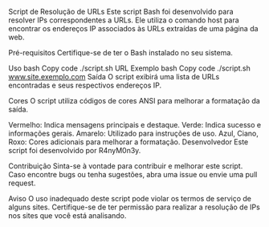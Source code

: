 
Script de Resolução de URLs
Este script Bash foi desenvolvido para resolver IPs correspondentes a URLs. Ele utiliza o comando host para encontrar os endereços IP associados às URLs extraídas de uma página da web.

Pré-requisitos
Certifique-se de ter o Bash instalado no seu sistema.

Uso
bash
Copy code
./script.sh URL
Exemplo
bash
Copy code
./script.sh www.site.exemplo.com
Saída
O script exibirá uma lista de URLs encontradas e seus respectivos endereços IP.

Cores
O script utiliza códigos de cores ANSI para melhorar a formatação da saída.

Vermelho: Indica mensagens principais e destaque.
Verde: Indica sucesso e informações gerais.
Amarelo: Utilizado para instruções de uso.
Azul, Ciano, Roxo: Cores adicionais para melhorar a formatação.
Desenvolvedor
Este script foi desenvolvido por R4nyM0n3y.

Contribuição
Sinta-se à vontade para contribuir e melhorar este script. Caso encontre bugs ou tenha sugestões, abra uma issue ou envie uma pull request.

Aviso
O uso inadequado deste script pode violar os termos de serviço de alguns sites. Certifique-se de ter permissão para realizar a resolução de IPs nos sites que você está analisando.
